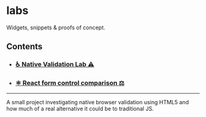 # labs
Widgets, snippets &amp; proofs of concept.

## Contents


- ### [♿️   Native Validation Lab ⚠️ ](https://github.com/rycu/labs/tree/master/native-validation)
- ### [⚛️   React form control comparison ⚖️ ](https://github.com/rycu/labs/tree/master/react-form-control-comparison)


--------
A small project investigating native browser validation using HTML5 and how much of a real alternative it could be to traditional JS.
